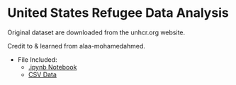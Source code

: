 # United States Refugee Data Analysis

Original dataset are downloaded from the unhcr.org website.

Credit to & learned from alaa-mohamedahmed. 
- File Included: 
  - [.ipynb Notebook](https://github.com/peggytang0513/usa-refugees-stats/blob/main/USA%20Refugee%20Statistics.ipynb)
  - [CSV Data](https://github.com/peggytang0513/usa-refugees-stats/blob/main/usa-refugee-data_2012-2022.csv)
